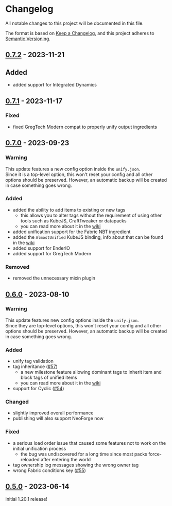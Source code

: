 # Changelog

All notable changes to this project will be documented in this file.

The format is based on [Keep a Changelog],
and this project adheres to [Semantic Versioning].

## [0.7.2] - 2023-11-21

## Added
- added support for Integrated Dynamics

## [0.7.1] - 2023-11-17

### Fixed
- fixed GregTech Modern compat to properly unify output ingredients

## [0.7.0] - 2023-09-23

### Warning
This update features a new config option inside the `unify.json`.<br>
Since it is a top-level option, this won't reset your config and all other options should
be preserved. However, an automatic backup will be created in case something goes wrong.

### Added
- added the ability to add items to existing or new tags
    - this allows you to alter tags without the requirement of using other tools such as KubeJS, CraftTweaker or
      datapacks
    - you can read more about it in the [wiki][custom-tags]
- added unification support for the Fabric NBT ingredient
- added the `AlmostUnified` KubeJS binding, info about that can be found in the [wiki][kubejs-binding]
- added support for EnderIO
- added support for GregTech Modern

### Removed
- removed the unnecessary mixin plugin

<!-- Links -->
[custom-tags]: https://github.com/AlmostReliable/almostunified/wiki/Unification-Config#custom-tags
[kubejs-binding]: https://github.com/AlmostReliable/almostunified/wiki/KubeJS

## [0.6.0] - 2023-08-10

### Warning
This update features new config options inside the `unify.json`.<br>
Since they are top-level options, this won't reset your config and all other options should
be preserved. However, an automatic backup will be created in case something goes wrong.

### Added
- unify tag validation
- tag inheritance ([#57])
    - a new milestone feature allowing dominant tags to inherit item and block tags of unified items
    - you can read more about it in the [wiki][tag-inheritance]
- support for Cyclic ([#54])

### Changed
- slightly improved overall performance
- publishing will also support NeoForge now

### Fixed
- a serious load order issue that caused some features not to work on the initial unification process
    - the bug was undiscovered for a long time since most packs force-reloaded after entering the world
- tag ownership log messages showing the wrong owner tag
- wrong Fabric conditions key ([#55])

<!-- Links -->
[#54]: https://github.com/AlmostReliable/almostunified/issues/54
[#55]: https://github.com/AlmostReliable/almostunified/pull/55
[#57]: https://github.com/AlmostReliable/almostunified/pull/57
[tag-inheritance]: https://github.com/AlmostReliable/almostunified/wiki/Unification-Config#tag-inheritance

## [0.5.0] - 2023-06-14

Initial 1.20.1 release!

<!-- Links -->
[keep a changelog]: https://keepachangelog.com/en/1.0.0/
[semantic versioning]: https://semver.org/spec/v2.0.0.html

<!-- Versions -->
[0.7.2]: https://github.com/AlmostReliable/almostunified/releases/tag/v1.20.1-0.7.2-beta
[0.7.1]: https://github.com/AlmostReliable/almostunified/releases/tag/v1.20.1-0.7.1-beta
[0.7.0]: https://github.com/AlmostReliable/almostunified/releases/tag/v1.20.1-0.7.0-beta
[0.6.0]: https://github.com/AlmostReliable/almostunified/releases/tag/v1.20.1-0.6.0-beta
[0.5.0]: https://github.com/AlmostReliable/almostunified/releases/tag/v1.20.1-0.5.0-beta
